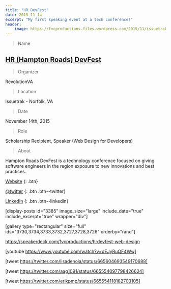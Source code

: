 ```yaml
---
title: "HR DevFest"
date: 2015-11-14
excerpt: "My first speaking event at a tech conference!"
header:
    image: https://fvcproductions.files.wordpress.com/2015/11/issuetrak-conference-00831.jpg
---
```


> Name

## <a title="HR (Hampton Roads) DevFest" href="https://hrdevfest.org" target="_blank">HR (Hampton Roads) DevFest</a>

> Organizer

RevolutionVA

> Location

Issuetrak - Norfolk, VA

> Date

November 14th, 2015

> Role

Scholarship Recipient, Speaker (Web Design for Developers)

> About

Hampton Roads DevFest is a technology conference focused on giving software engineers in the region exposure to new innovations and best practices.

[<i class='fa fa-globe'></i> Website](https://website.com)
{: .btn}

[<i class='fa fa-twitter'></i> @twitter](https://twitter.com/@twitter)
{: .btn .btn--twitter}

[<i class='fa fa-linkedin'></i> LinkedIn](https://linkedin.com)
{: .btn .btn--linkedin}

[display-posts id="3385" image_size="large" include_date="true" include_excerpt="true" wrapper="div"]

[gallery type="rectangular" size="full" ids="3730,3734,3733,3732,3727,3728,3726" orderby="rand"]

https://speakerdeck.com/fvcproductions/hrdevfest-web-design

[youtube https://www.youtube.com/watch?v=dEJyRuQF4Ww]

[tweet https://twitter.com/lisadenoia/status/665604693549170688]

[tweet https://twitter.com/aag1091/status/665554097798426624]

[tweet https://twitter.com/erikpmp/status/665554118182703105]